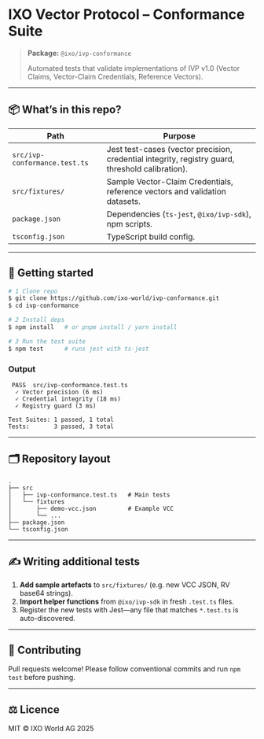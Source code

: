 # IXO Vector Protocol – Conformance Suite

> **Package:** `@ixo/ivp-conformance`
>
> Automated tests that validate implementations of IVP v1.0 (Vector Claims, Vector-Claim Credentials, Reference Vectors).

---

## 📦 What’s in this repo?

| Path                          | Purpose                                                                                          |
| ----------------------------- | ------------------------------------------------------------------------------------------------ |
| `src/ivp-conformance.test.ts` | Jest test-cases (vector precision, credential integrity, registry guard, threshold calibration). |
| `src/fixtures/`               | Sample Vector-Claim Credentials, reference vectors and validation datasets.                      |
| `package.json`                | Dependencies (`ts-jest`, `@ixo/ivp-sdk`), npm scripts.                                           |
| `tsconfig.json`               | TypeScript build config.                                                                         |

---

## 🔧 Getting started

```bash
# 1 Clone repo
$ git clone https://github.com/ixo-world/ivp-conformance.git
$ cd ivp-conformance

# 2 Install deps
$ npm install   # or pnpm install / yarn install

# 3 Run the test suite
$ npm test      # runs jest with ts-jest
```

### Output

```
 PASS  src/ivp-conformance.test.ts
  ✓ Vector precision (6 ms)
  ✓ Credential integrity (18 ms)
  ✓ Registry guard (3 ms)

Test Suites: 1 passed, 1 total
Tests:       3 passed, 3 total
```

---

## 🗂 Repository layout

```
.
├── src
│   ├── ivp-conformance.test.ts   # Main tests
│   └── fixtures
│       ├── demo-vcc.json         # Example VCC
│       └── ...
├── package.json
└── tsconfig.json
```

---

## ✍️ Writing additional tests

1. **Add sample artefacts** to `src/fixtures/` (e.g. new VCC JSON, RV base64 strings).
2. **Import helper functions** from `@ixo/ivp-sdk` in fresh `.test.ts` files.
3. Register the new tests with Jest—any file that matches `*.test.ts` is auto-discovered.

---

## 🤝 Contributing

Pull requests welcome! Please follow conventional commits and run `npm test` before pushing.

---

## ⚖️ Licence

MIT © IXO World AG 2025
